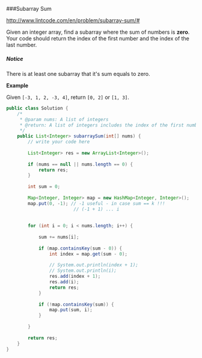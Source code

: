 ###Subarray Sum

http://www.lintcode.com/en/problem/subarray-sum/#

Given an integer array, find a subarray where the sum of numbers is **zero**. Your code should return the index of the first number and the index of the last number.

##### Notice

There is at least one subarray that it's sum equals to zero.

**Example**

Given `[-3, 1, 2, -3, 4]`, return `[0, 2]` or `[1, 3]`.



```java
public class Solution {
    /*
     * @param nums: A list of integers
     * @return: A list of integers includes the index of the first number and the index of the last number
     */
    public List<Integer> subarraySum(int[] nums) {
        // write your code here
        
        List<Integer> res = new ArrayList<Integer>();
        
        if (nums == null || nums.length == 0) {
            return res;
        }
        
        int sum = 0;
        
        Map<Integer, Integer> map = new HashMap<Integer, Integer>();
        map.put(0, -1); // -1 useful - in case sum == k !!! 
                         // (-1 + 1) ... i
        
        
        for (int i = 0; i < nums.length; i++) {
            
            sum += nums[i];
            
            if (map.containsKey(sum - 0)) {
                int index = map.get(sum - 0);
                
                // System.out.println(index + 1);
                // System.out.println(i);
                res.add(index + 1);
                res.add(i);
                return res;
            }
            
            if (!map.containsKey(sum)) {
                map.put(sum, i);
            }
            
        }
        
        return res;
    }
}
```

